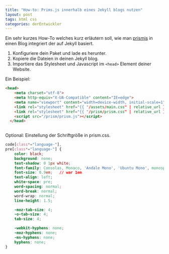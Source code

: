 ```yaml
---
title: "How-to: Prims.js innerhalb eines Jekyll blogs nutzen"
layout: post
tags: html css
categories: derEntwickler
---
```


Ein sehr kurzes How-To welches kurz erläutern soll, wie man [prismjs](https://prismjs.com) in einen Blog integriert der auf Jekyll basiert.

1. Konfiguriere dein Paket und lade es herunter.
2. Kopiere die Dateien in deinen Jekyll blog.
3. Importiere das Stylesheet und Javascript im `<head>` Element deiner Website.

Ein Beispiel:

```html
<head>
    <meta charset="utf-8">
    <meta http-equiv="X-UA-Compatible" content="IE=edge">
    <meta name="viewport" content="width=device-width, initial-scale=1">
    <link rel="stylesheet" href="{{ "/assets/main.css" | relative_url }}">
    <link rel="stylesheet" href="{{ "/prism/prism.css" | relative_url }}">
    <script src="/prism/prism.js"></script>
  </head>
  
```

Optional: Einstellung der Schriftgröße in prism.css.
```css
code[class*="language-"],
pre[class*="language-"] {
	color: black;
	background: none;
	text-shadow: 0 1px white;
	font-family: Consolas, Monaco, 'Andale Mono', 'Ubuntu Mono', monospace;
	font-size: 0.9em;   // war 1em
	text-align: left;
	white-space: pre;
	word-spacing: normal;
	word-break: normal;
	word-wrap: normal;
	line-height: 1.5;

	-moz-tab-size: 4;
	-o-tab-size: 4;
	tab-size: 4;

	-webkit-hyphens: none;
	-moz-hyphens: none;
	-ms-hyphens: none;
	hyphens: none;
}
```